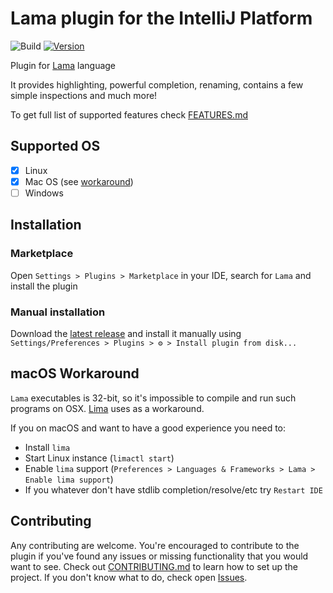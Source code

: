 # Lama plugin for the IntelliJ Platform

![Build](https://github.com/Mervap/LamaPlugin/workflows/Build/badge.svg)
[![Version](https://img.shields.io/jetbrains/plugin/v/18577-lama.svg)](https://plugins.jetbrains.com/plugin/18577-lama)

[//]: # ([![Downloads]&#40;https://img.shields.io/jetbrains/plugin/d/18577-lama.svg&#41;]&#40;https://plugins.jetbrains.com/plugin/18577-lama&#41;)

<!-- Plugin description -->
Plugin for [Lama](https://github.com/JetBrains-Research/Lama) language

It provides highlighting, powerful completion, renaming, contains a few simple inspections and much more!
<!-- Plugin description end -->

To get full list of supported features check [FEATURES.md](docs/FEATURES.md)

## Supported OS

- [x] Linux
- [x] Mac OS (see [workaround](#macos-workaround))
- [ ] Windows

## Installation

### Marketplace

Open `Settings > Plugins > Marketplace` in your IDE, search for `Lama` and install the plugin

### Manual installation

Download the [latest release](https://github.com/Mervap/LamaPlugin/releases/latest) and install it manually using
`Settings/Preferences > Plugins > ⚙️ > Install plugin from disk...`

## macOS Workaround

`Lama` executables is 32-bit, so it's impossible to compile and run such programs on OSX.
[Lima](https://github.com/lima-vm/lima) uses as a workaround.

If you on macOS and want to have a good experience you need to:

* Install `lima`
* Start Linux instance (`limactl start`)
* Enable `lima` support (`Preferences > Languages & Frameworks > Lama > Enable lima support`)
* If you whatever don't have stdlib completion/resolve/etc try `Restart IDE`

## Contributing

Any contributing are welcome. You're encouraged to contribute to the plugin if you've found any issues or missing
functionality that you would want to see. Check out [CONTRIBUTING.md](CONTRIBUTING.md) to learn how to set up the
project. If you don't know what to do, check open [Issues](https://github.com/Mervap/LamaPlugin/issues).
